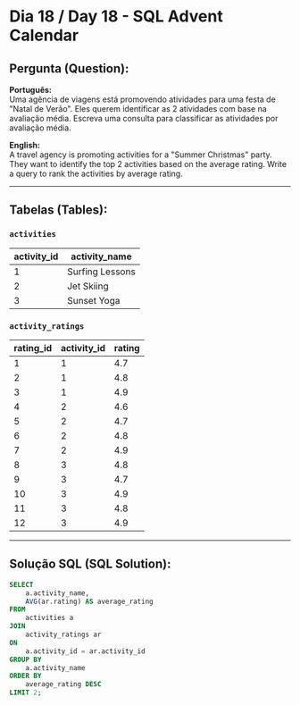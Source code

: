 # Dia 18 / Day 18 - SQL Advent Calendar

## Pergunta (Question):
**Português:**  
Uma agência de viagens está promovendo atividades para uma festa de "Natal de Verão". Eles querem identificar as 2 atividades com base na avaliação média. Escreva uma consulta para classificar as atividades por avaliação média.

**English:**  
A travel agency is promoting activities for a "Summer Christmas" party. They want to identify the top 2 activities based on the average rating. Write a query to rank the activities by average rating.

---

## Tabelas (Tables):

### `activities`

| activity_id | activity_name  |
|-------------|----------------|
| 1           | Surfing Lessons|
| 2           | Jet Skiing     |
| 3           | Sunset Yoga    |

### `activity_ratings`

| rating_id | activity_id | rating |
|-----------|-------------|--------|
| 1         | 1           | 4.7    |
| 2         | 1           | 4.8    |
| 3         | 1           | 4.9    |
| 4         | 2           | 4.6    |
| 5         | 2           | 4.7    |
| 6         | 2           | 4.8    |
| 7         | 2           | 4.9    |
| 8         | 3           | 4.8    |
| 9         | 3           | 4.7    |
| 10        | 3           | 4.9    |
| 11        | 3           | 4.8    |
| 12        | 3           | 4.9    |

---

## Solução SQL (SQL Solution):
```sql
SELECT 
    a.activity_name, 
    AVG(ar.rating) AS average_rating
FROM 
    activities a
JOIN 
    activity_ratings ar
ON 
    a.activity_id = ar.activity_id
GROUP BY 
    a.activity_name
ORDER BY 
    average_rating DESC
LIMIT 2;
